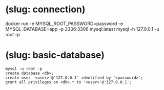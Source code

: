 # (slug: connection)
docker run -e MYSQL_ROOT_PASSWORD=password -e MYSQL_DATABASE=app -p 3306:3306 mysql:latest
mysql -h 127.0.0.1 -u root -p

#  (slug: basic-database)
```
mysql -u root -p
create database <db>;
create user '<user>'@'127.0.0.1' identified by '<password>';
grant all privileges on <db>.* to '<user>'@'127.0.0.1';
```
